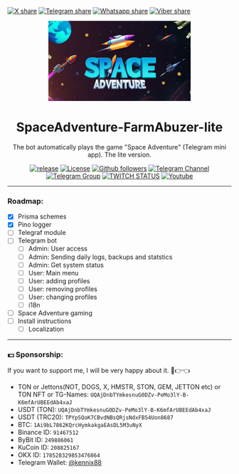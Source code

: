 [![X share](https://img.shields.io/badge/share-blue?style=for-the-badge&color=0891b2&labelColor=1c1917&logo=x&logoColor=FFFFFF&label=X-twitter)](https://x.com/intent/tweet?text=The%20bot%20automatically%20plays%20the%20game%20%22Space%20Adventure%22%20(Telegram%20mini%20app).%20The%20lite%20version.&url=https://github.com/Kennix88/SpaceAdventure-FarmAbuzer-lite/&hashtags=github,developer,opensource,scraping,free,code)
[![Telegram share](https://img.shields.io/badge/share-blue?style=for-the-badge&color=0891b2&labelColor=1c1917&logo=telegram&logoColor=26A5E4&label=Telegram)](https://t.me/share/url?text=The%20bot%20automatically%20plays%20the%20game%20%22Space%20Adventure%22%20(Telegram%20mini%20app).%20The%20lite%20version.&url=https://github.com/Kennix88/SpaceAdventure-FarmAbuzer-lite/)
[![Whatsapp share](https://img.shields.io/badge/share-blue?style=for-the-badge&color=0891b2&labelColor=1c1917&logo=whatsapp&logoColor=25D366&label=Whatsapp)](whatsapp://send?text=The%20bot%20automatically%20plays%20the%20game%20%22Space%20Adventure%22%20(Telegram%20mini%20app).%20The%20lite%20version.%20%20https://github.com/Kennix88/SpaceAdventure-FarmAbuzer-lite/)
[![Viber share](https://img.shields.io/badge/share-blue?style=for-the-badge&color=0891b2&labelColor=1c1917&logo=whatsapp&logoColor=7360F2&label=Viber)](viber://forward?text=The%20bot%20automatically%20plays%20the%20game%20%22Space%20Adventure%22%20(Telegram%20mini%20app).%20The%20lite%20version.%20%20https://github.com/Kennix88/SpaceAdventure-FarmAbuzer-lite/)

<div align='center'>
<img src="./docs/assets/spaceAdventure.jpg" alt='spaceadventure' width='320'>

# SpaceAdventure-FarmAbuzer-lite
The bot automatically plays the game "Space Adventure" (Telegram mini app). The lite version.

[![release](https://img.shields.io/github/package-json/v/Kennix88/SpaceAdventure-FarmAbuzer-lite?style=for-the-badge&color=0891b2&labelColor=1c1917)](https://github.com/Kennix88/SpaceAdventure-FarmAbuzer-lite/releases)
[![License](https://img.shields.io/github/license/Kennix88/SpaceAdventure-FarmAbuzer-lite?style=for-the-badge&color=0891b2&labelColor=1c1917)](https://github.com/Kennix88/SpaceAdventure-FarmAbuzer-lite/blob/master/LICENSE)
[![Github followers](https://img.shields.io/github/followers/Kennix88?logo=github&style=for-the-badge&color=0891b2&labelColor=1c1917)](https://www.github.com/Kennix88)
[![Telegram Channel](https://img.shields.io/endpoint?style=for-the-badge&color=0891b2&labelColor=1c1917&url=https%3A%2F%2Ftg.sumanjay.workers.dev%2Fkennixdev&label=Channel)](https://t.me/KennixDev)
[![Telegram Group](https://img.shields.io/endpoint?label=Group&style=for-the-badge&color=0891b2&labelColor=1c1917&url=https%3A%2F%2Ftg.sumanjay.workers.dev%2FKennixDevGroup)](https://t.me/KennixDevGroup)
[![TWITCH STATUS](https://img.shields.io/twitch/status/kennix88?style=for-the-badge&color=0891b2&labelColor=1c1917&logo=twitch&logoColor=9146FF)](https://www.twitch.tv/kennix88)
[![Youtube](https://img.shields.io/youtube/channel/views/UC5h06O3iKZZTI1puc0T2fLA?label=Youtube&style=for-the-badge&color=0891b2&labelColor=1c1917&logo=youtube&logoColor=FF0000)](https://www.youtube.com/@KennixDev)

</div>

---

### Roadmap:

- [x] Prisma schemes
- [x] Pino logger
- [ ] Telegraf module
- [ ] Telegram bot
  - [ ] Admin: User access
  - [ ] Admin: Sending daily logs, backups and statstics
  - [ ] Admin: Get system status
  - [ ] User: Main menu
  - [ ] User: adding profiles
  - [ ] User: removing profiles
  - [ ] User: changing profiles
  - [ ] i18n
- [ ] Space Adventure gaming
- [ ] Install instructions
  - [ ] Localization

---

### 💵 Sponsorship:
If you want to support me, I will be very happy about it. 🥺👉👈

- TON or Jettons(NOT, DOGS, X, HMSTR, STON, GEM, JETTON etc) or TON NFT or TG-Names: `UQAjDnbTYmkesnuG0DZv-PeMo3lY-B-K6mfArUBEEdAb4xaJ`
- USDT (TON): `UQAjDnbTYmkesnuG0DZv-PeMo3lY-B-K6mfArUBEEdAb4xaJ`
- USDT (TRC20): `TPYpSQoK7CBvdNBsQRjsNdxFB54Uon8687`
- BTC: `1Ai9bL7862KQrcHymkakgaEAsDL5M3uNyX`
- Binance ID: `91467512`
- ByBit ID: `249886061`
- KuCoin ID: `208825167`
- OKX ID: `178528329853476864`
- Telegram Wallet: [@kennix88](https://t.me/Kennix88)
